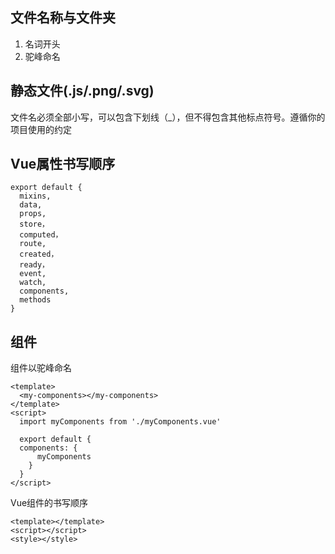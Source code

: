 ## 文件名称与文件夹
1. 名词开头
2. 驼峰命名 

## 静态文件(.js/.png/.svg)

文件名必须全部小写，可以包含下划线（_），但不得包含其他标点符号。遵循你的项目使用的约定

## Vue属性书写顺序
```
export default {
  mixins,
  data,
  props,
  store，
  computed，
  route,
  created，
  ready，
  event,
  watch,
  components,
  methods
}
```
## 组件
组件以驼峰命名 
```
<template>
  <my-components></my-components>
</template>
<script>
  import myComponents from './myComponents.vue'

  export default {
  components: {
  	  myComponents
    }
  }
</script>
```
Vue组件的书写顺序 
```
<template></template>
<script></script>
<style></style>
```
